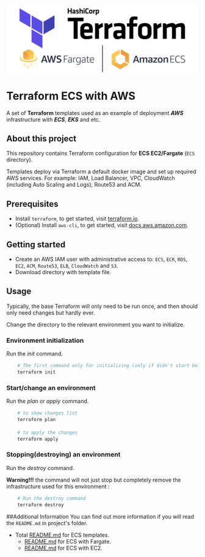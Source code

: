 ![terra_ecs](terra_ecs.png)
# Terraform ECS with AWS

A set of **Terraform** templates used as an example of deployment ***AWS*** infrastructure with ***ECS***, ***EKS*** and etc.


## About this project
This repository contains Terraform configuration for **ECS EC2/Fargate** (`ECS` directory).

Templates deploy via Terraform a default docker image and set up required AWS services.
For example: IAM, Load Balancer, VPC, CloudWatch (including Auto Scaling and Logs), Route53 and ACM. 

## Prerequisites

- Install `terraform`, to get started, visit [terraform.io](https://www.terraform.io/intro/getting-started/install.html).
- (Optional) Install `aws-cli`, to get started, visit [docs.aws.amazon.com](https://docs.aws.amazon.com/en_us/cli/latest/userguide/installing.html).

## Getting started

- Create an AWS IAM user with administrative access to: `ECS`, `ECR`, `RDS`, `EC2`, `ACM`, `Route53`, `ELB`, `CloudWatch` and `S3`.
- Download directory with template file.

## Usage
Typically, the base Terraform will only need to be run once, and then should only need changes but hardly ever.

Change the directory to the relevant environment you want to initialize.

### Environment initialization
Run the *init* command.
```bash
    # The first command only for initializing (only if didn't start before)
    terraform init

```
### Start/change an environment
Run the *plan* or *apply* command.
```bash
    # to show changes list
    terraform plan

    # to apply the changes
    terraform apply
```

### Stopping(destroying) an environment
Run the *destroy* command.

**Warning!!!** the command will not just stop but completely remove the infrastructure used for this environment :

```bash
    # Run the destroy command
    terraform destroy
```

##Additional Information
You can find out more information if you will read the `README.md` in project's folder.

- Total [README.md](ECS/README.md) for ECS templates.
    - [README.md](ECS/FARGATE/README.md) for ECS with Fargate.
    - [README.md](ECS/EC2/README.md) for ECS with EC2.
